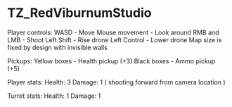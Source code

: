 # TZ_RedViburnumStudio

Player controls:
  WASD - Move
  Mouse movement - Look around
  RMB and LMB - Shoot
  Left Shift - Rise drone
  Left Control - Lower drone
  Map size is fixed by design with invisible walls

Pickups:
  Yellow boxes - Health pickup (+3)
  Black boxes - Ammo pickup (+5)

Player stats:
  Health: 3
  Damage: 1 ( shooting forward from camera location )

Turret stats:
  Health: 1
  Damage: 1
